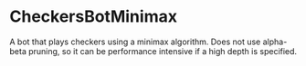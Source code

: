 # CheckersBotMinimax
A bot that plays checkers using a minimax algorithm. Does not use alpha-beta pruning, so it can be performance intensive if a high depth is specified.
